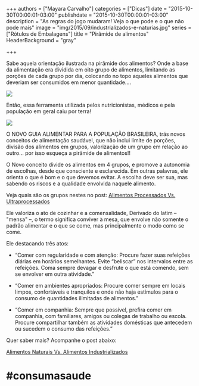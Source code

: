 +++
authors = ["Mayara Carvalho"]
categories = ["Dicas"]
date = "2015-10-30T00:00:01-03:00"
publishdate = "2015-10-30T00:00:01-03:00"
description = "As regras do jogo mudaram! Veja o que pode e o que não pode mais"
image = "img/2015/09/industrializados-e-naturias.jpg"
series = ["Rótulos de Embalagens"]
title = "Pirâmide de alimentos"
  HeaderBackground = "gray"

+++



Sabe aquela orientação ilustrada na pirâmide dos alimentos? Onde a base da alimentação era dividida em oito grupo de alimentos, limitando as porções de cada grupo por dia, colocando no topo aqueles alimentos que deveriam ser consumidos em menor quantidade....

![](https://s3-sa-east-1.amazonaws.com/blog.autoconexao.org.br/img/2015/10/piramide-alimentar.gif)

Então, essa ferramenta utilizada pelos nutricionistas, médicos e pela população em geral caiu por terra!

![](https://s3-sa-east-1.amazonaws.com/blog.autoconexao.org.br/img/2015/10/piramide-alimentarX.gif)


O NOVO GUIA ALIMENTAR PARA A POPULAÇÃO BRASILEIRA, trás novos conceitos de alimentação saudável, que não inclui limite de porções, divisão dos alimentos em grupos, valorização de um grupo em relação ao outro... por isso esqueça a pirâmide de alimentos!!

O Novo conceito divide os alimentos em 4 grupos, e promove a autonomia de escolhas, desde que consciente e esclarecida. Em outras palavras, ele orienta o que é bom e o que devemos evitar. A escolha deve ser sua, mas sabendo os riscos e a qualidade envolvida naquele alimento.

Veja quais são os grupos nestes no post: [Alimentos Processados Vs. Ultraprocessados][0dabc144]

  [0dabc144]: http://blog.autoconexao.org.br/post/2015/10/alimentos-naturais-vs-industrializados-parte-2/ "Novo Guia Alimentar da População Brasileira"


Ele valoriza o ato de cozinhar e a comensalidade, Derivado do latim – "mensa" –, o termo significa conviver à mesa, que envolve não somente o padrão alimentar e o que se come, mas principalmente o modo como se come.

Ele destacando três atos:

- “Comer com regularidade e com atenção: Procure fazer suas refeições diárias em horários semelhantes. Evite “beliscar” nos intervalos entre as refeições. Coma sempre devagar e desfrute o que está comendo, sem se envolver em outra atividade.”

- “Comer em ambientes apropriados: Procure comer sempre em locais limpos, confortáveis e tranquilos e onde não haja estímulos para o consumo de quantidades ilimitadas de alimentos.”

- “Comer em companhia: Sempre que possível, prefira comer em companhia, com familiares, amigos ou colegas de trabalho ou escola. Procure compartilhar também as atividades domésticas que antecedem ou sucedem o consumo das refeições.”

Quer saber mais? Acompanhe o post abaixo:

[Alimentos Naturais Vs. Alimentos Industrializados][f0c574ae]

  [f0c574ae]: http://blog.autoconexao.org.br/post/2015/09/alimentos-naturais-vs-industrializados/ "Novo Guia Alimentarda População Brasileira"




# #consumasaude
